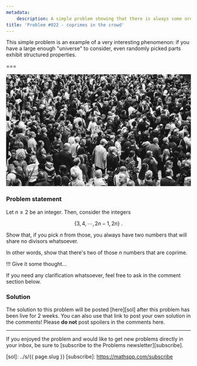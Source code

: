 ```yaml
---
metadata:
    description: A simple problem showing that there is always some order among chaos.
title: 'Problem #022 - coprimes in the crowd'
---
```


This simple problem is an example of a very interesting phenomenon: if you have a large enough "universe" to consider, even randomly picked parts exhibit structured properties.

===

![A crowd of people, photo by Rob Curran on Unsplash](./crowd.jpg)

### Problem statement

Let $n \geq 2$ be an integer. Then, consider the integers

$$
\{3, 4, \cdots, 2n-1, 2n\}\ .
$$

Show that, if you pick $n$ from those, you always have two numbers that will share no divisors whatsoever.

In other words, show that there's two of those $n$ numbers that are coprime.

!!! Give it some thought...

If you need any clarification whatsoever, feel free to ask in the comment section below.

### Solution

The solution to this problem will be posted [here][sol] after this problem has been live for 2 weeks. You can also use that link to post your own solution in the comments! Please **do not** post spoilers in the comments here.
<!--You can read the solution [here][sol] to compare with your own solution. You can also use that link to post your own solution in the comments! Please **do not** post spoilers in the comments here.-->

---

If you enjoyed the problem and would like to get new problems directly in your inbox, be sure to [subscribe to the Problems newsletter][subscribe].

[sol]: ../s/{{ page.slug }}
[subscribe]: https://mathspp.com/subscribe

